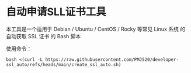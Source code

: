 # 自动申请SLL证书工具

本工具是一个适用于 Debian / Ubuntu / CentOS / Rocky 等常见 Linux 系统 的 自动获取 SSL 证书 的 Bash 脚本

使用命令：
```Base
bash <(curl -L https://raw.githubusercontent.com/PMJ520/developer-ssl_auto/refs/heads/main/create_ssl_auto.sh)

